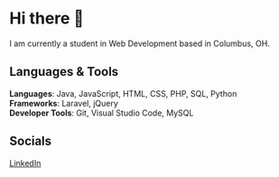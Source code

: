 # Hi there 👋
I am currently a student in Web Development based in Columbus, OH. 

## Languages & Tools
**Languages**: Java, JavaScript, HTML, CSS, PHP, SQL, Python  
**Frameworks**: Laravel, jQuery  
**Developer Tools**: Git, Visual Studio Code, MySQL  

## Socials
[LinkedIn](www.linkedin.com/in/lindsey-sheets-480926a0)
<!--
**linohlyn/linohlyn** is a ✨ _special_ ✨ repository because its `README.md` (this file) appears on your GitHub profile.

Here are some ideas to get you started:

- 🔭 I’m currently working on ...
- 🌱 I’m currently learning ...
- 👯 I’m looking to collaborate on ...
- 🤔 I’m looking for help with ...
- 💬 Ask me about ...
- 📫 How to reach me: ...
- 😄 Pronouns: ...
- ⚡ Fun fact: ...
-->
